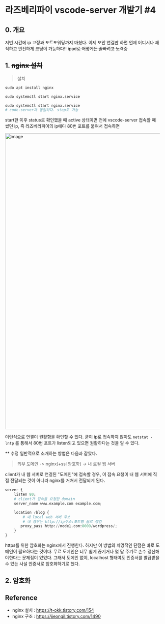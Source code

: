 # 라즈베리파이 vscode-server 개발기 #4

## 0. 개요

저번 시간에 ip 고정과 포트포워딩까지 마쳤다. 이제 보안 연결만 하면 언제 어디서나 쾌적하고 안전하게 코딩이 가능하다!! ~~ipad로 어떻게든 꿀빠려고 노력중~~

## 1. ~~nginx 설치~~

> 설치
```py
sudo apt install nginx

sudo systemctl start nginx.service

sudo systemctl start nginx.service
# code-server과 동일하다. stop도 가능
```
start한 이후 status로 확인했을 때 active 상태이면 전에 vscode-server 접속할 때 썼던 ip, 즉 라즈베리파이의 ip에다 80번 포트를 붙여서 접속하면 

<img width="963" alt="image" src="https://user-images.githubusercontent.com/68508521/205314760-b5942a3a-5b7c-4fe4-9214-0cd53334aeab.png">

이런식으로 연결이 원활함을 확인할 수 있다. 굳이 ip로 접속하지 않아도 `netstat -lntp` 를 통해서 80번 포트가 listen되고 있으면 원활하다는 것을 알 수 있다. 

** 수정
일반적으로 소개하는 방법은 다음과 같았다.  

> 외부 도메인 -> nginx(+ssl 암호화) -> 내 로컬 웹 서버

client가 내 웹 서버로 연결된 "도메인"에 접속할 경우, 이 접속 요청이 내 웹 서버에 직접 전달되는 것이 아니라 nginx를 거쳐서 전달되게 된다.

```py
server {
    listen 80;
    # client가 접속을 요청한 domain
    server_name www.example.com example.com;

    location /blog {
        # 내 local web 서버 주소
        # 내 경우는 http://ip주소:포트명 꼴로 생김
       proxy_pass http://node1.com:8000/wordpress/;
    }
}
```
https를 위한 암호화는 nginx에서 진행한다. 하지만 이 방법의 치명적인 단점은 바로 도메인이 필요하다는 것이다. 무료 도메인은 너무 쉽게 끊기거나 몇 달 주기로 손수 갱신해야한다는 문제점이 있었다. 그래서 도메인 없이, localhost 형태여도 인증서를 발급받을 수 있는 사설 인증서로 암호화하기로 했다. 

## 2. 암호화  




## Reference
- nginx 설치 : https://t-okk.tistory.com/154
- nginx 구조 : https://jjeongil.tistory.com/1490